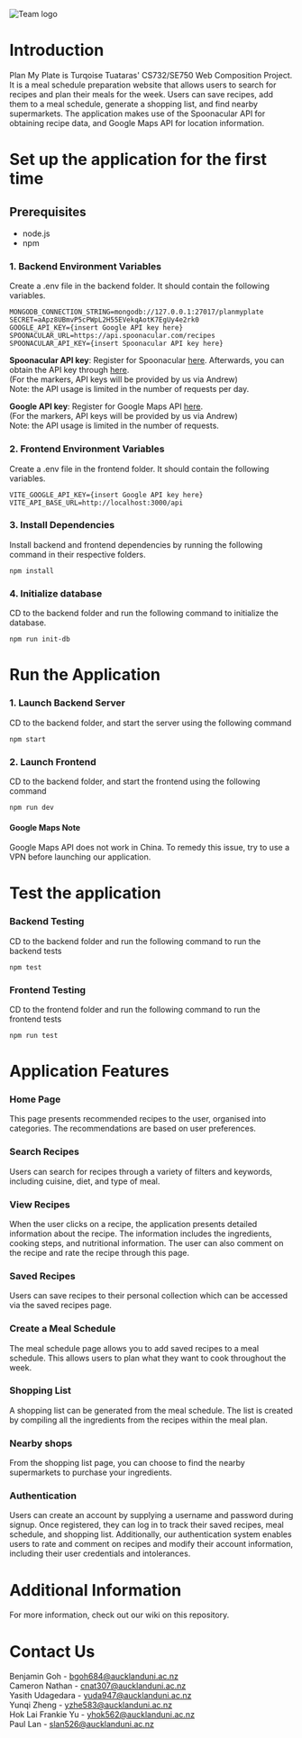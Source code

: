![Team logo](https://user-images.githubusercontent.com/53165831/226262458-54f18685-671f-4e17-bc16-372b11524e07.png)


# Introduction

Plan My Plate is Turqoise Tuataras' CS732/SE750 Web Composition Project. 
It is a meal schedule preparation website that allows users to search for recipes and plan their meals for the week. 
Users can save recipes, add them to a meal schedule, generate a shopping list, and find nearby supermarkets.
The application makes use of the Spoonacular API for obtaining recipe data, and Google Maps API for location information.

# Set up the application for the first time

## Prerequisites

- node.js
- npm

### 1. Backend Environment Variables
Create a .env file in the backend folder. It should contain the following variables.

    MONGODB_CONNECTION_STRING=mongodb://127.0.0.1:27017/planmyplate  
    SECRET=aApz8UBmvP5cPWpL2H55EVekqAotK7EgUy4e2rk0  
    GOOGLE_API_KEY={insert Google API key here}  
    SPOONACULAR_URL=https://api.spoonacular.com/recipes  
    SPOONACULAR_API_KEY={insert Spoonacular API key here}

**Spoonacular API key**: Register for Spoonacular [here](https://spoonacular.com/food-api/console#Dashboard). 
Afterwards, you can obtain the API key through [here](https://spoonacular.com/food-api/console#Profile).
<br> (For the markers, API keys will be provided by us via Andrew)
<br> Note: the API usage is limited in the number of requests per day.


**Google API key**: Register for Google Maps API [here](https://developers.google.com/maps/documentation/javascript/get-api-key).
<br> (For the markers, API keys will be provided by us via Andrew)
<br> Note: the API usage is limited in the number of requests.

### 2. Frontend Environment Variables
Create a .env file in the frontend folder. It should contain the following variables.

    VITE_GOOGLE_API_KEY={insert Google API key here}  
    VITE_API_BASE_URL=http://localhost:3000/api

### 3. Install Dependencies
Install backend and frontend dependencies by running the following command in their respective folders.
```
npm install
```

### 4. Initialize database
CD to the backend folder and run the following command to initialize the database.
```
npm run init-db
```

# Run the Application

### 1. Launch Backend Server  
CD to the backend folder, and start the server using the following command
```
npm start
```
### 2. Launch Frontend
CD to the backend folder, and start the frontend using the following command
```
npm run dev
```
#### Google Maps Note
Google Maps API does not work in China. To remedy this issue, try to use a VPN before launching our application.


# Test the application

### Backend Testing
CD to the backend folder and run the following command to run the backend tests
```
npm test
```
### Frontend Testing
CD to the frontend folder and run the following command to run the frontend tests
```
npm run test
```


# Application Features
### Home Page
This page presents recommended recipes to the user, organised into categories. 
The recommendations are based on user preferences.
### Search Recipes
Users can search for recipes through a variety of filters and keywords, including cuisine, diet, and type of meal.
### View Recipes
When the user clicks on a recipe, the application presents detailed information about the recipe. 
The information includes the ingredients, cooking steps, and nutritional information. 
The user can also comment on the recipe and rate the recipe through this page.
### Saved Recipes
Users can save recipes to their personal collection which can be accessed via the saved recipes page. 
### Create a Meal Schedule
The meal schedule page allows you to add saved recipes to a meal schedule. 
This allows users to plan what they want to cook throughout the week.
### Shopping List
A shopping list can be generated from the meal schedule. 
The list is created by compiling all the ingredients from the recipes within the meal plan.
### Nearby shops
From the shopping list page, you can choose to find the nearby supermarkets to purchase your ingredients.
### Authentication
Users can create an account by supplying a username and password during signup. Once registered, they can log in to track their saved recipes, meal schedule, and shopping list. Additionally, our authentication system enables users to rate and comment on recipes and modify their account information, including their user credentials and intolerances. 


# Additional Information
For more information, check out our wiki on this repository.

# Contact Us
Benjamin Goh        - bgoh684@aucklanduni.ac.nz  
Cameron Nathan      - cnat307@aucklanduni.ac.nz  
Yasith Udagedara    - yuda947@aucklanduni.ac.nz  
Yunqi Zheng         - yzhe583@aucklanduni.ac.nz  
Hok Lai Frankie Yu  - yhok562@aucklanduni.ac.nz  
Paul Lan            - slan526@aucklanduni.ac.nz
